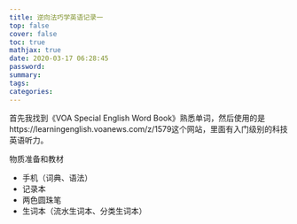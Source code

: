 ```yaml
---
title: 逆向法巧学英语记录一
top: false
cover: false
toc: true
mathjax: true
date: 2020-03-17 06:28:45
password:
summary:
tags:
categories:
---
```


首先我找到《VOA Special English Word Book》熟悉单词，然后使用的是https://learningenglish.voanews.com/z/1579这个网站，里面有入门级别的科技英语听力。

物质准备和教材

- 手机（词典、语法）
- 记录本
- 两色圆珠笔
- 生词本（流水生词本、分类生词本）